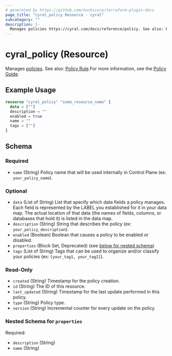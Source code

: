 ```yaml
---
# generated by https://github.com/hashicorp/terraform-plugin-docs
page_title: "cyral_policy Resource - cyral"
subcategory: ""
description: |-
  Manages policies https://cyral.com/docs/reference/policy. See also: Policy Rule ./policy_rule.md.For more information, see the Policy Guide https://cyral.com/docs/policy#policy.
---
```


# cyral_policy (Resource)

Manages [policies](https://cyral.com/docs/reference/policy). See also: [Policy Rule](./policy_rule.md).For more information, see the [Policy Guide](https://cyral.com/docs/policy#policy).

## Example Usage

```terraform
resource "cyral_policy" "some_resource_name" {
  data = [""]
  description = ""
  enabled = true
  name = ""
  tags = [""]
}
```

<!-- schema generated by tfplugindocs -->

## Schema

### Required

- `name` (String) Policy name that will be used internally in Control Plane (ex: `your_policy_name`).

### Optional

- `data` (List of String) List that specify which data fields a policy manages. Each field is represented by the LABEL you established for it in your data map. The actual location of that data (the names of fields, columns, or databases that hold it) is listed in the data map.
- `description` (String) String that describes the policy (ex: `your_policy_description`).
- `enabled` (Boolean) Boolean that causes a policy to be enabled or disabled.
- `properties` (Block Set, Deprecated) (see [below for nested schema](#nestedblock--properties))
- `tags` (List of String) Tags that can be used to organize and/or classify your policies (ex: `[your_tag1, your_tag2]`).

### Read-Only

- `created` (String) Timestamp for the policy creation.
- `id` (String) The ID of this resource.
- `last_updated` (String) Timestamp for the last update performed in this policy.
- `type` (String) Policy type.
- `version` (String) Incremental counter for every update on the policy.

<a id="nestedblock--properties"></a>

### Nested Schema for `properties`

Required:

- `description` (String)
- `name` (String)
